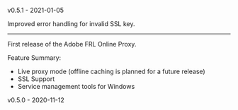 v0.5.1 - 2021-01-05

Improved error handling for invalid SSL key.

---

First release of the Adobe FRL Online Proxy. 

Feature Summary:

* Live proxy mode (offline caching is planned for a future release)
* SSL Support
* Service management tools for Windows

v0.5.0 - 2020-11-12
